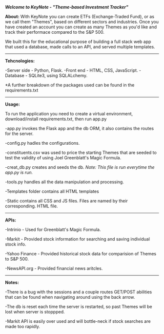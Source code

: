 ***Welcome to KeyNote - "Theme-based Investment Tracker"***

**About:**
With KeyNote you can create ETFs (Exchange-Traded Fund), or as we call them "Themes", based on different sectors and industries. Once you have created an account you can create as many Themes as you'd like and track their performace compared to the S&P 500.

We built this for the educational purpose of building a full stack web app that used a database, made calls to an API, and served multiple templates.
_______________________________________________________________________________________________________________________________

**Tehcnologies:**

-Server side - Python, Flask.
-Front end - HTML, CSS, JavaScript.
-Database - SQLite3, using SQLALchemy.

*A further breakdown of the packages used can be found in the requirements.txt

_______________________________________________________________________________________________________________________________

**Usage:**

To run the application you need to create a virtual environment, download/install requirements.txt, then run app.py

-app.py invokes the Flask app and the db ORM, it also contains the routes for the server.

-config.py hadles the configurations.

-constituents.csv was used to price the starting Themes that are seeded to test the validity of using Joel Greenblatt's Magic Formula.

-creat_db.py creates and seeds the db. *Note: This file is run everytime the app.py is run.*

-tools.py handles all the data manipulation and processing.

-Templates folder contains all HTML templates

-Static contains all CSS and JS files. Files are named by their corresponding. HTML file.
______________________________________________________________________________________________________________________________

**APIs:**

-Intrinio - Used for Greenblatt's Magic Formula.

-Markit - Provided stock information for searching and saving individual stock info.

-Yahoo Finance - Provided historical stock data for comparision of Themes to S&P 500.

-NewsAPI.org - Provided financial news aritcles.

______________________________________________________________________________________________________________________________

**Notes:**

-There is a bug with the sessions and a couple routes GET/POST abilities that can be found when navigating around using the back arrow.

-The db is reset each time the server is restarted, so past Themes will be lost when server is stoppped.

-Markit API is easily over used and will bottle-neck if stock searches are made too rapidly. 

